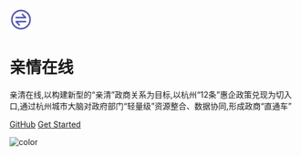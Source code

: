 ![logo](_media/icon.svg)

# 亲情在线

亲清在线,以构建新型的“亲清”政商关系为目标,以杭州“12条”惠企政策兑现为切入口,通过杭州城市大脑对政府部门“轻量级”资源整合、数据协同,形成政商“直通车”

[GitHub](https://zkwoller.github.io)
[Get Started]()


<!-- 背景色 -->

![color](#f0f0f0)